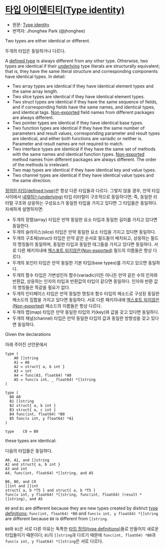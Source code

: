# [타입 아이덴티티(Type identity)](#type-identity)

 * 원문: [Type identity](https://golang.org/ref/spec#Type_identity)
 * 번역자: Jhonghee Park (@jhonghee)

Two types are either identical or different.

두개의 타입은 동일하거나 다르다.

A <a href="#Type_definitions">defined type</a> is always different from any other type.
Otherwise, two types are identical if their <a href="#Types">underlying</a> type literals are
structurally equivalent; that is, they have the same literal structure and corresponding
components have identical types. In detail:

  * Two array types are identical if they have identical element types and the same array length.
  * Two slice types are identical if they have identical element types.
  * Two struct types are identical if they have the same sequence of fields, and if corresponding fields have the same names, and identical types, and identical tags. [Non-exported](/Declarations%20and%20scope/exported_identifiers.html) field names from different packages are always different.
  * Two pointer types are identical if they have identical base types.
  * Two function types are identical if they have the same number of parameters and result values, corresponding parameter and result types are identical, and either both functions are variadic or neither is. Parameter and result names are not required to match.
  * Two interface types are identical if they have the same set of methods with the same names and identical function types. [Non-exported](/Declarations%20and%20scope/exported_identifiers.html) method names from different packages are always different. The order of the methods is irrelevant.
  * Two map types are identical if they have identical key and value types.
  * Two channel types are identical if they have identical value types and the same direction.

[정의된 타입(defined type)](/Declarations%20and%20scope/type_declarations.html#type-definitions)은 항상 다른 타입들과 다르다. 그렇지 않을 경우, 만약 타입 사이에서 [내재하는(underlying)](/Types/) 타입 리터럴이 구조적으로 동일하다면; 즉, 동일한 리터럴 구조와 상응하는 구성요소가 동일한 타입을 가지고 있다면 그 타입들은 동일하다. 자세하게 설명하자면:

 * 두개의 정렬(array) 타입은 만약 동일한 요소 타입과 동일한 길이를 가지고 있다면 동일한다.
 * 두개의 슬라이스(slice) 타입은 만약 동일한 요소 타입을 가지고 있다면 동일하다.
 * 두개의 구조체(struct) 타입은 만약 같은 순서로 필드들이 배치되고, 상응하는 필드의 명칭들이 동일하며, 동일한 타입과 동일한 태그들을 가지고 있다면 동일하다. 서로 다른 패키지내에 [엑스포트 되지않은(Non-exported)](/Declarations%20and%20scope/exported_identifiers.html) 필드의 이름들은 항상 다르다.
 * 두개의 포인터 타입은 만약 동일한 기본 타입(base types)를 가지고 있으면 동일하다.
 * 두개의 함수 타입은 가변성인자 함수(variadic)이든 아니든 만약 같은 수의 인자와 반환값, 상응하는 인자의 타입과 반환값의 타입이 같으면 동일하다. 인자와 반환 값의 명칭들은 똑같을 필요가 없다.
 * 두개의 인터페이스 타입은 만약 동일한 명칭과 함수 타입의 메소드로 구성된 동일한 메소드의 집합을 가지고 있다면 동일하다. 서로 다른 패키지내에 [엑스포트 되지않은(Non-exported)](/Declarations%20and%20scope/exported_identifiers.html) 메소드의 이름들은 항상 다르다.
 * 두개의 맵(map) 타입은 만약 동일한 타입의 키(key)와 값을 갖고 있다면 동일하다.
 * 두개의 채널(channel) 타입은 만약 동일한 타입의 값과 동일한 방향성을 갖고 있다면 동일하다.

Given the declarations

아래 주어진 선언문에서

```
type (
	A0 []string
	A1 = A0
	A2 = struct{ a, b int }
	A3 = int
	A4 = func(A3, float64) *A0
	A5 = func(x int, _ float64) *[]string
)

type (
  B0 A0
  B1 []string
  B2 struct{ a, b int }
  B3 struct{ a, c int }
  B4 func(int, float64) *B0
  B5 func(x int, y float64) *A1
)

type	C0 = B0
```

these types are identical:

다음의 타입들은 동일하다.

```
A0, A1, and []string
A2 and struct{ a, b int }
A3 and int
A4, func(int, float64) *[]string, and A5

B0, B0, and C0
[]int and []int
struct{ a, b *T5 } and struct{ a, b *T5 }
func(x int, y float64) *[]string, func(int, float64) (result *[]string), and A5
```

`B0` and `B1` are different because they are new types created by distinct <a href="#Type_definitions">type definitions</a>; `func(int, float64) *B0` and `func(x int, y float64) *[]string` are different because `B0` is different from `[]string`.

`B0`와 `B1`은 서로 다른 이유는 독특한 [타입 정의(type definitions)](/Declarations%20and%20scope/type_declarations.html#type-definitions)들로 만들어지 새로운 타입들이기 때문이다; `B1`이 `[]string`과 다르기 때문에 `func(int, float64) *B0`과 `func(x int, y float64) *[]string`은 서로 다르다.
